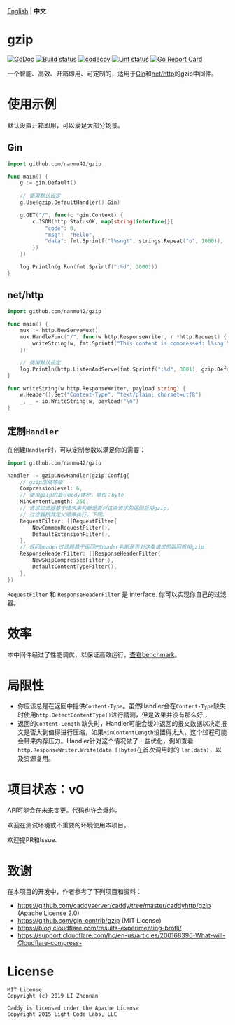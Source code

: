 [English](https://github.com/nanmu42/gzip/blob/master/README.md) | **中文**

# gzip

[![GoDoc](https://godoc.org/github.com/nanmu42/gzip?status.svg)](https://godoc.org/github.com/nanmu42/gzip)
[![Build status](https://github.com/nanmu42/gzip/workflows/build/badge.svg)](https://github.com/nanmu42/gzip/actions)
[![codecov](https://codecov.io/gh/nanmu42/gzip/branch/master/graph/badge.svg)](https://codecov.io/gh/nanmu42/gzip)
[![Lint status](https://github.com/nanmu42/gzip/workflows/golangci-lint/badge.svg)](https://github.com/nanmu42/gzip/actions)
[![Go Report Card](https://goreportcard.com/badge/github.com/nanmu42/gzip)](https://goreportcard.com/report/github.com/nanmu42/gzip)

一个智能、高效、开箱即用、可定制的，适用于[Gin](https://github.com/gin-gonic/gin)和[net/http](https://golang.org/pkg/net/http/)的gzip中间件。

# 使用示例

默认设置开箱即用，可以满足大部分场景。

## Gin

```go
import github.com/nanmu42/gzip

func main() {
	g := gin.Default()
	
    // 使用默认设定
	g.Use(gzip.DefaultHandler().Gin)

	g.GET("/", func(c *gin.Context) {
		c.JSON(http.StatusOK, map[string]interface{}{
			"code": 0,
			"msg":  "hello",
			"data": fmt.Sprintf("l%sng!", strings.Repeat("o", 1000)),
		})
	})

	log.Println(g.Run(fmt.Sprintf(":%d", 3000)))
}
```

## net/http

```go
import github.com/nanmu42/gzip

func main() {
	mux := http.NewServeMux()
	mux.HandleFunc("/", func(w http.ResponseWriter, r *http.Request) {
		writeString(w, fmt.Sprintf("This content is compressed: l%sng!", strings.Repeat("o", 1000)))
	})

    // 使用默认设定
	log.Println(http.ListenAndServe(fmt.Sprintf(":%d", 3001), gzip.DefaultHandler().WrapHandler(mux)))
}

func writeString(w http.ResponseWriter, payload string) {
	w.Header().Set("Content-Type", "text/plain; charset=utf8")
	_, _ = io.WriteString(w, payload+"\n")
}
```

## 定制`Handler`

在创建`Handler`时，可以定制参数以满足你的需要：

```go
import github.com/nanmu42/gzip

handler := gzip.NewHandler(gzip.Config{
    // gzip压缩等级
	CompressionLevel: 6,
    // 使用gzip的最小body体积，单位：byte
	MinContentLength: 256,
    // 请求过滤器基于请求来判断是否对这条请求的返回启用gzip，
    // 过滤器按其定义顺序执行，下同。
	RequestFilter: []RequestFilter{
	    NewCommonRequestFilter(),
	    DefaultExtensionFilter(),
	},
    // 返回header过滤器基于返回的header判断是否对这条请求的返回启用gzip
	ResponseHeaderFilter: []ResponseHeaderFilter{
		NewSkipCompressedFilter(),
		DefaultContentTypeFilter(),
	},
})
```

`RequestFilter` 和 `ResponseHeaderFilter` 是 interface.
你可以实现你自己的过滤器。

# 效率

本中间件经过了性能调优，以保证高效运行，[查看benchmark](https://github.com/nanmu42/gzip/blob/master/docs/benchmarks.md)。

# 局限性

* 你应该总是在返回中提供`Content-Type`。虽然Handler会在`Content-Type`缺失时使用`http.DetectContentType()`进行猜测，但是效果并没有那么好；
* 返回的`Content-Length` 缺失时，Handler可能会缓冲返回的报文数据以决定报文是否大到值得进行压缩，如果`MinContentLength`设置得太大，这个过程可能会带来内存压力。Handler针对这个情况做了一些优化，例如查看`http.ResponseWriter.Write(data []byte)`在首次调用时的 `len(data)`，以及资源复用。

# 项目状态：v0

API可能会在未来变更。代码也许会爆炸。

欢迎在测试环境或不重要的环境使用本项目。

欢迎提PR和Issue.

# 致谢

在本项目的开发中，作者参考了下列项目和资料：

* https://github.com/caddyserver/caddy/tree/master/caddyhttp/gzip (Apache License 2.0)
* https://github.com/gin-contrib/gzip (MIT License)
* https://blog.cloudflare.com/results-experimenting-brotli/
* https://support.cloudflare.com/hc/en-us/articles/200168396-What-will-Cloudflare-compress-

# License

```
MIT License
Copyright (c) 2019 LI Zhennan

Caddy is licensed under the Apache License
Copyright 2015 Light Code Labs, LLC
```